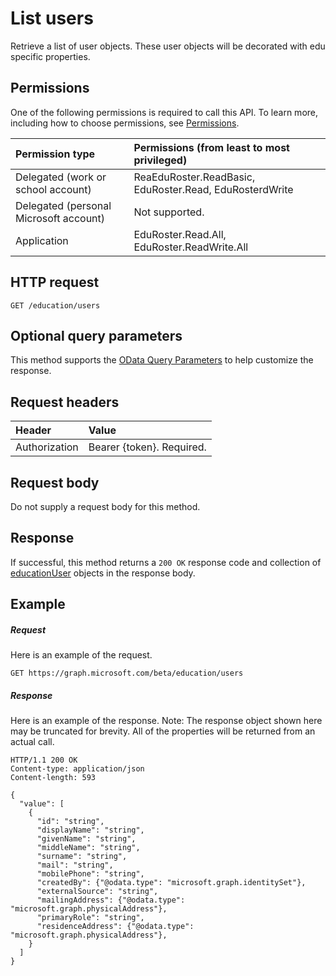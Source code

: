 # List users

Retrieve a list of user objects.  These user objects will be decorated with edu specific properties.

## Permissions
One of the following permissions is required to call this API. To learn more, including how to choose permissions, see [Permissions](../../../concepts/permissions_reference.md).

|Permission type      | Permissions (from least to most privileged)              |
|:--------------------|:---------------------------------------------------------|
|Delegated (work or school account) |  ReaEduRoster.ReadBasic, EduRoster.Read, EduRosterdWrite  |
|Delegated (personal Microsoft account) |  Not supported.  |
|Application | EduRoster.Read.All, EduRoster.ReadWrite.All | 

## HTTP request
<!-- { "blockType": "ignored" } -->
```http
GET /education/users
```
## Optional query parameters
This method supports the [OData Query Parameters](http://graph.microsoft.io/docs/overview/query_parameters) to help customize the response.

## Request headers
| Header       | Value |
|:---------------|:--------|
| Authorization  | Bearer {token}. Required.  |

## Request body
Do not supply a request body for this method.
## Response
If successful, this method returns a `200 OK` response code and collection of [educationUser](../resources/educationuser.md) objects in the response body.
## Example
##### Request
Here is an example of the request.
<!-- {
  "blockType": "request",
  "name": "get_users"
}-->
```http
GET https://graph.microsoft.com/beta/education/users
```
##### Response
Here is an example of the response. Note: The response object shown here may be truncated for brevity. All of the properties will be returned from an actual call.
<!-- {
  "blockType": "response",
  "truncated": true,
  "@odata.type": "microsoft.graph.educationUser",
  "isCollection": true
} -->
```http
HTTP/1.1 200 OK
Content-type: application/json
Content-length: 593

{
  "value": [
    {
      "id": "string",
      "displayName": "string",
      "givenName": "string",
      "middleName": "string",
      "surname": "string",
      "mail": "string",
      "mobilePhone": "string",
      "createdBy": {"@odata.type": "microsoft.graph.identitySet"},
      "externalSource": "string",
      "mailingAddress": {"@odata.type": "microsoft.graph.physicalAddress"},
      "primaryRole": "string",
      "residenceAddress": {"@odata.type": "microsoft.graph.physicalAddress"},
    }
  ]
}
```

<!-- uuid: 8fcb5dbc-d5aa-4681-8e31-b001d5168d79
2015-10-25 14:57:30 UTC -->
<!-- {
  "type": "#page.annotation",
  "description": "List users",
  "keywords": "",
  "section": "documentation",
  "tocPath": ""
}-->